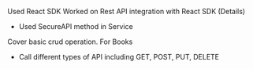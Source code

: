 Used React SDK
Worked on Rest API integration with React SDK (Details)
  - Used SecureAPI method in Service
    
Cover basic crud operation. For Books
  - Call different types of API including GET, POST, PUT, DELETE
 
